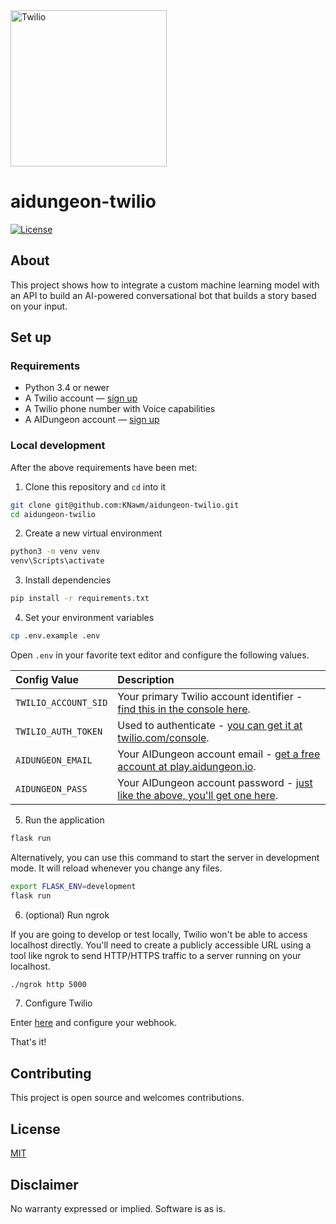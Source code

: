 <a href="https://www.twilio.com">
  <img src="https://static0.twilio.com/marketing/bundles/marketing/img/logos/wordmark-red.svg" alt="Twilio" width="250" />
</a>
 
# aidungeon-twilio
<a href="./LICENSE">
  <img src="https://img.shields.io/badge/license-MIT-green.svg?style=for-the-badge" title="License" />
</a>

## About

This project shows how to integrate a custom machine learning model with an API to build an AI-powered conversational bot that builds a story based on your input.


## Set up

### Requirements

- Python 3.4 or newer
- A Twilio account — [sign up](https://www.twilio.com/referral/CwlrIy)
- A Twilio phone number with Voice capabilities
- A AIDungeon account — [sign up](https://play.aidungeon.io)

### Local development

After the above requirements have been met:

1. Clone this repository and `cd` into it

```bash
git clone git@github.com:KNawm/aidungeon-twilio.git
cd aidungeon-twilio
```

2. Create a new virtual environment

```bash
python3 -m venv venv
venv\Scripts\activate
```

3. Install dependencies

```bash
pip install -r requirements.txt
```

4. Set your environment variables

```bash
cp .env.example .env
```

Open `.env` in your favorite text editor and configure the following values.

| Config Value  | Description |
| :-------------  |:------------- |
`TWILIO_ACCOUNT_SID` | Your primary Twilio account identifier - [find this in the console here](https://www.twilio.com/console).
`TWILIO_AUTH_TOKEN` | Used to authenticate - [you can get it at twilio.com/console](https://www.twilio.com/console).
`AIDUNGEON_EMAIL` | Your AIDungeon account email - [get a free account at play.aidungeon.io](https://play.aidungeon.io).
`AIDUNGEON_PASS` | Your AIDungeon account password - [just like the above, you'll get one here](https://play.aidungeon.io).

5. Run the application

```bash
flask run
```

Alternatively, you can use this command to start the server in development mode. It will reload whenever you change any files.

```bash
export FLASK_ENV=development
flask run
```

6. (optional) Run ngrok

If you are going to develop or test locally, Twilio won't be able to access localhost directly. You'll need to create a publicly accessible URL using a tool like ngrok to send HTTP/HTTPS traffic to a server running on your localhost.

```bash
./ngrok http 5000
```

7. Configure Twilio

Enter [here](https://www.twilio.com/console/phone-numbers/incoming) and configure your webhook.

That's it!

## Contributing

This project is open source and welcomes contributions.

## License

[MIT](http://www.opensource.org/licenses/mit-license.html)

## Disclaimer

No warranty expressed or implied. Software is as is.
